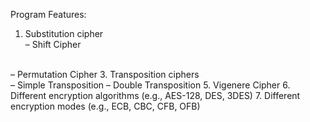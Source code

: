 Program Features:
1. Substitution cipher
   <br>
– Shift Cipher
<br>
– Permutation Cipher
3. Transposition ciphers
<br>
– Simple Transposition
– Double Transposition
5. Vigenere Cipher
6. Different encryption algorithms (e.g., AES-128, DES, 3DES)
7. Different encryption modes (e.g., ECB, CBC, CFB, OFB)
